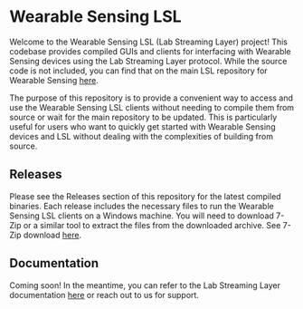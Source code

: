 # Wearable Sensing LSL

Welcome to the Wearable Sensing LSL (Lab Streaming Layer) project! This codebase provides compiled GUIs and clients for interfacing with Wearable Sensing devices using the Lab Streaming Layer protocol. While the source code is not included, you can find that on the main LSL repository for Wearable Sensing [here](https://github.com/labstreaminglayer/App-WearableSensing).

The purpose of this repository is to provide a convenient way to access and use the Wearable Sensing LSL clients without needing to compile them from source or wait for the main repository to be updated. This is particularly useful for users who want to quickly get started with Wearable Sensing devices and LSL without dealing with the complexities of building from source.

## Releases

Please see the Releases section of this repository for the latest compiled binaries. Each release includes the necessary files to run the Wearable Sensing LSL clients on a Windows machine. You will need to download 7-Zip or a similar tool to extract the files from the downloaded archive. See 7-Zip download [here](https://www.7-zip.org/download.html).

## Documentation

Coming soon! In the meantime, you can refer to the Lab Streaming Layer documentation [here](https://labstreaminglayer.readthedocs.io/) or reach out to us for support.


